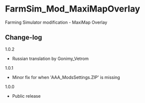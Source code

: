 # FarmSim_Mod_MaxiMapOverlay
Farming Simulator modification - MaxiMap Overlay


## Change-log

1.0.2
- Russian translation by Gonimy_Vetrom

1.0.1
- Minor fix for when 'AAA_ModsSettings.ZIP' is missing

1.0.0
- Public release
